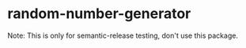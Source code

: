 # random-number-generator

Note: This is only for semantic-release testing, don't use this package.
